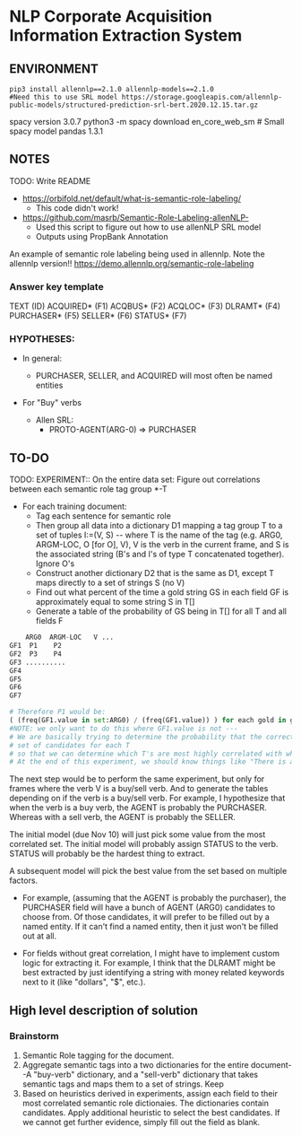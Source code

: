 # NLP Corporate Acquisition Information Extraction System

## ENVIRONMENT
```
pip3 install allennlp==2.1.0 allennlp-models==2.1.0
#Need this to use SRL model https://storage.googleapis.com/allennlp-public-models/structured-prediction-srl-bert.2020.12.15.tar.gz
```
spacy version 3.0.7
python3 -m spacy download en_core_web_sm # Small spacy model
pandas 1.3.1

## NOTES

TODO: Write README

- https://orbifold.net/default/what-is-semantic-role-labeling/
	- This code didn't work!
- https://github.com/masrb/Semantic-Role-Labeling-allenNLP-
	- Used this script to figure out how to use allenNLP SRL model
	- Outputs using PropBank Annotation


An example of semantic role labeling being used in allennlp. Note the allennlp version!!
https://demo.allennlp.org/semantic-role-labeling


### Answer key template

TEXT (ID)
ACQUIRED* (F1)
ACQBUS* (F2)
ACQLOC* (F3)
DLRAMT* (F4)
PURCHASER* (F5)
SELLER* (F6)
STATUS* (F7)

### HYPOTHESES:
- In general:
  - PURCHASER, SELLER, and ACQUIRED will most often be named entities


- For "Buy" verbs
  - Allen SRL:
     - PROTO-AGENT(ARG-0) => PURCHASER
     
 ## TO-DO

TODO: EXPERIMENT:: On the entire data set: Figure out correlations between each semantic role tag group \*-T 
- For each training document:
  - Tag each sentence for semantic role
  - Then group all data into a dictionary D1 mapping a tag group T to a set of tuples I:=(V, S) -- where T is the name of the tag (e.g. ARG0, ARGM-LOC, O [for O], V), V is the verb in the current frame, and S is the associated string (B's and I's of type T concatenated together). Ignore O's
  - Construct another dictionary D2 that is the same as D1, except T maps directly to a set of strings S (no V)
  - Find out what percent of the time a gold string GS in each field GF is approximately equal to some string S in T\[\]
  - Generate a table of the probability of GS being in T[] for all T and all fields F
  
```python
    ARG0  ARGM-LOC   V ...
GF1  P1    P2
GF2  P3    P4
GF3 ..........
GF4
GF5
GF6
GF7

# Therefore P1 would be: 
( (freq(GF1.value in set:ARG0) / (freq(GF1.value)) ) for each gold in golds
#NOTE: we only want to do this where GF1.value is not ---
# We are basically trying to determine the probability that the correct gold answer is in our
# set of candidates for each T
# so that we can determine which T's are most highly correlated with which field.
# At the end of this experiment, we should know things like "There is a 70% chance that the set ARG0 contains F5 (the PURCHASER)".
```

The next step would be to perform the same experiment, but only for frames where the verb V is a buy/sell verb. And to generate the tables depending on if the verb is a buy/sell verb. For example, I hypothesize that when the verb is a buy verb, the AGENT is probably the PURCHASER. Whereas with a sell verb, the AGENT is probably the SELLER.

The initial model (due Nov 10) will just pick some value from the most correlated set. The initial model will probably assign STATUS to the verb. STATUS will probably be the hardest thing to extract.

A subsequent model will pick the best value from the set based on multiple factors. 
- For example, (assuming that the AGENT is probably the purchaser), the PURCHASER field will have a bunch of AGENT (ARG0) candidates to choose from. Of those candidates, it will prefer to be filled out by a named entity. If it can't find a named entity, then it just won't be filled out at all.

- For fields without great correlation, I might have to implement custom logic for extracting it. For example, I think that the DLRAMT might be best extracted by just identifying a string with money related keywords next to it (like "dollars", "$", etc.).

## High level description of solution

### Brainstorm 

1. Semantic Role tagging for the document.
2. Aggregate semantic tags into a two dictionaries for the entire document--A "buy-verb" dictionary, and a "sell-verb" dictionary that takes semantic tags and maps them to a set of strings. Keep 
3. Based on heuristics derived in experiments, assign each field to their most correlated semantic role dictionaies. The dictionaries contain candidates. Apply additional heuristic to select the best candidates. If we cannot get further evidence, simply fill out the field as blank.
 
 

